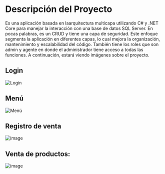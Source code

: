 # Descripción del Proyecto

Es una aplicación basada en laarquitectura multicapa utilizando C# y .NET Core para manejar la interacción con una base de datos SQL Server. En pocas palabras, es un CRUD y tiene una capa de seguridad. Este enfoque segmenta la aplicación en diferentes capas, lo cual mejora la organización, mantenimiento y escalabilidad del código. También tiene los roles que son admin y agente en donde el administrador tiene acceso a todas las funciones. A continuación, estará viendo imágenes sobre el proyecto.

## Login

![Login](https://github.com/AlgenisLopez03/HerramientaStock/assets/141606823/0de43cf8-f0c4-4dff-8266-b6f9aa6905a9)

## Menú

![Menú](https://github.com/AlgenisLopez03/HerramientaStock/assets/141606823/d7e7d887-dce3-405a-a297-56baf90052c4)

## Registro de venta
![image](https://github.com/AlgenisLopez03/HerramientaStock/assets/141606823/cc5e9866-1b16-4943-afa9-89e5a732c417)

## Venta de productos:
![image](https://github.com/AlgenisLopez03/HerramientaStock/assets/141606823/cb7a3024-9d08-4215-b6f4-2e5039e8b6cb)
